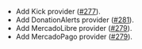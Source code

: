- Add Kick provider ([#277](https://github.com/pilcrowonpaper/arctic/pull/277)).
- Add DonationAlerts provider ([#281](https://github.com/pilcrowonpaper/arctic/pull/281)).
- Add MercadoLibre provider ([#279](https://github.com/pilcrowonpaper/arctic/pull/279)).
- Add MercadoPago provider ([#279](https://github.com/pilcrowonpaper/arctic/pull/279)).
